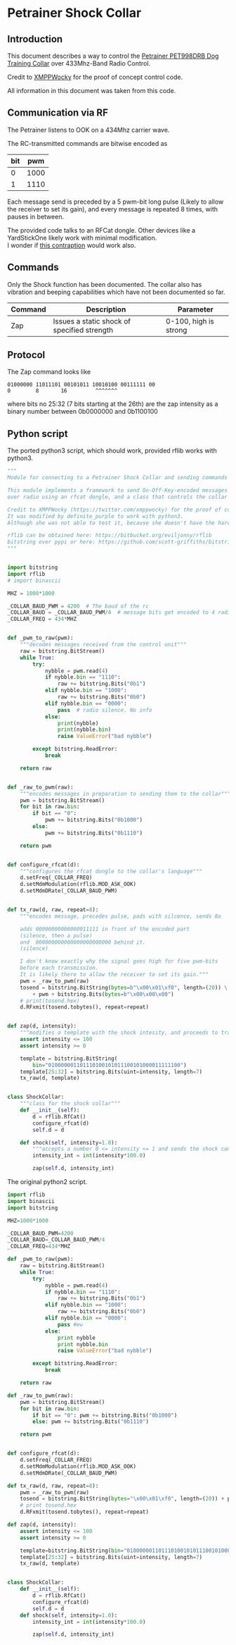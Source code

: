# Petrainer Shock Collar

## Introduction

This document describes a way to control the
[Petrainer PET998DRB Dog Training Collar](https://www.amazon.com/gp/product/B00W6UVROK/)
over 433Mhz-Band Radio Control.

Credit to [XMPPWocky](https://twitter.com/xmppwocky) for the proof of concept control code.

All information in this document was taken from this code.

## Communication via RF

The Petrainer listens to OOK on a 434Mhz carrier wave.

The RC-transmitted commands are bitwise encoded as

bit | pwm
--- | ---
0 | 1000
1 | 1110

Each message send is preceded by a 5 pwm-bit long pulse (Likely to allow the receiver to set its gain), and every message is repeated 8 times, with pauses in between.

The provided code talks to an RFCat dongle. Other devices like a YardStickOne likely work with minimal modification.  
I wonder if [this contraption](https://rurandom.org/justintime/w/Cheapest_ever_433_Mhz_transceiver_for_PCs) would work also.

## Commands

Only the Shock function has been documented. The collar also has vibration and beeping capabilities which have not been documented so far.

Command | Description | Parameter
--- | --- | ---
Zap | Issues a static shock of specified strength| 0-100, high is strong

## Protocol

The Zap command looks like

```
01000000 11011101 00101011 10010100 00111111 00
0        8       16         ^^^^^^^
```

where bits no 25:32 (7 bits starting at the 26th) are the zap intensity as a binary number between 0b0000000 and 0b1100100

## Python script

The ported python3 script, which should work, provided rflib works with python3.
```python
"""
Module for connecting to a Petrainer Shock Collar and sending commands

This module implements a framework to send On-Off-Key-encoded messages
over radio using an rfcat dongle, and a class that controls the collar's shock function.

Credit to XMPPWocky (https://twitter.com/xmppwocky) for the proof of concept control code.
It was modified by definite_purple to work with python3.
Although she was not able to test it, because she doesn't have the hardware.

rflib can be obtained here: https://bitbucket.org/eviljonny/rflib
bitstring over pypi or here: https://github.com/scott-griffiths/bitstring
"""


import bitstring
import rflib
# import binascii

MHZ = 1000*1000

_COLLAR_BAUD_PWM = 4200  # The baud of the rc
_COLLAR_BAUD = _COLLAR_BAUD_PWM/4  # message bits get encoded to 4 radio bits
_COLLAR_FREQ = 434*MHZ


def _pwm_to_raw(pwm):
    """decodes messages received from the control unit"""
    raw = bitstring.BitStream()
    while True:
        try:
            nybble = pwm.read(4)
            if nybble.bin == "1110":
                raw += bitstring.Bits("0b1")
            elif nybble.bin == "1000":
                raw += bitstring.Bits("0b0")
            elif nybble.bin == "0000":
                pass  # radio silence. No info
            else:
                print(nybble)
                print(nybble.bin)
                raise ValueError("bad nybble")

        except bitstring.ReadError:
            break

    return raw


def _raw_to_pwm(raw):
    """encodes messages in preparation to sending them to the collar"""
    pwm = bitstring.BitStream()
    for bit in raw.bin:
        if bit == "0":
            pwm += bitstring.Bits("0b1000")
        else:
            pwm += bitstring.Bits("0b1110")

    return pwm


def configure_rfcat(d):
    """configures the rfcat dongle to the collar's language"""
    d.setFreq(_COLLAR_FREQ)
    d.setMdmModulation(rflib.MOD_ASK_OOK)
    d.setMdmDRate(_COLLAR_BAUD_PWM)


def tx_raw(d, raw, repeat=8):
    """encodes message, precedes pulse, pads with silcence, sends 8x

    adds 00000000000000011111 in front of the encoded part
    (silence, then a pulse) 
    and  000000000000000000000000 behind it.
    (silence)

    I don't know exactly why the signal goes high for five pwm-bits
    before each transmission.
    It is likely there to allow the receiver to set its gain."""
    pwm = _raw_to_pwm(raw)
    tosend = bitstring.BitString(bytes=b"\x00\x01\xf0", length=(20)) \
        + pwm + bitstring.Bits(bytes=b"\x00\x00\x00")
    # print(tosend.hex)
    d.RFxmit(tosend.tobytes(), repeat=repeat)


def zap(d, intensity):
    """modifies a template with the shock intesity, and proceeds to transmit"""
    assert intensity <= 100
    assert intensity >= 0

    template = bitstring.BitString(
        bin="010000001101110100101011100101000011111100")
    template[25:32] = bitstring.Bits(uint=intensity, length=7)
    tx_raw(d, template)


class ShockCollar:
    """class for the shock collar"""
    def __init__(self):
        d = rflib.RfCat()
        configure_rfcat(d)
        self.d = d

    def shock(self, intensity=1.0):
        """accepts a number 0 <= intensity <= 1 and sends the shock command"""
        intensity_int = int(intensity*100.0)

        zap(self.d, intensity_int)

```

The original python2 script.
```python
import rflib
import binascii
import bitstring

MHZ=1000*1000

_COLLAR_BAUD_PWM=4200
_COLLAR_BAUD=_COLLAR_BAUD_PWM/4
_COLLAR_FREQ=434*MHZ

def _pwm_to_raw(pwm):
    raw = bitstring.BitStream()
    while True:
        try:
            nybble = pwm.read(4)
            if nybble.bin == "1110":
                raw += bitstring.Bits("0b1")
            elif nybble.bin == "1000":
                raw += bitstring.Bits("0b0")
            elif nybble.bin == "0000":
                pass #ew
            else:
                print nybble
                print nybble.bin
                raise ValueError("bad nybble")

        except bitstring.ReadError:
            break

    return raw

def _raw_to_pwm(raw):
    pwm = bitstring.BitStream()
    for bit in raw.bin:
        if bit == "0": pwm += bitstring.Bits("0b1000")
        else: pwm += bitstring.Bits("0b1110")

    return pwm


def configure_rfcat(d):
    d.setFreq(_COLLAR_FREQ)
    d.setMdmModulation(rflib.MOD_ASK_OOK)
    d.setMdmDRate(_COLLAR_BAUD_PWM)

def tx_raw(d, raw, repeat=8):
    pwm = _raw_to_pwm(raw)
    tosend = bitstring.BitString(bytes="\x00\x01\xf0", length=(20)) + pwm + bitstring.Bits(bytes="\x00\x00\x00")
    # print tosend.hex
    d.RFxmit(tosend.tobytes(), repeat=repeat)

def zap(d, intensity):
    assert intensity <= 100 
    assert intensity >= 0

    template=bitstring.BitString(bin="010000001101110100101011100101000011111100")
    template[25:32] = bitstring.Bits(uint=intensity, length=7)
    tx_raw(d, template)


class ShockCollar:
    def __init__(self):
        d = rflib.RfCat()
        configure_rfcat(d)
        self.d = d
    def shock(self, intensity=1.0):
        intensity_int = int(intensity*100.0)

        zap(self.d, intensity_int)
```
